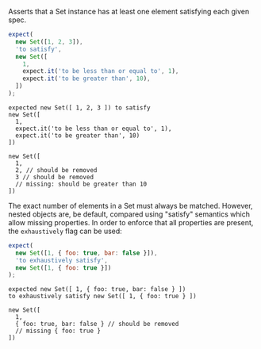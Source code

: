 Asserts that a Set instance has at least one element satisfying each given
spec.

```js
expect(
  new Set([1, 2, 3]),
  'to satisfy',
  new Set([
    1,
    expect.it('to be less than or equal to', 1),
    expect.it('to be greater than', 10),
  ])
);
```

```output
expected new Set([ 1, 2, 3 ]) to satisfy
new Set([
  1,
  expect.it('to be less than or equal to', 1),
  expect.it('to be greater than', 10)
])

new Set([
  1,
  2, // should be removed
  3 // should be removed
  // missing: should be greater than 10
])
```

The exact number of elements in a Set must always be matched. However, nested
objects are, be default, compared using "satisfy" semantics which allow missing
properties. In order to enforce that all properties are present, the `exhaustively`
flag can be used:

```js
expect(
  new Set([1, { foo: true, bar: false }]),
  'to exhaustively satisfy',
  new Set([1, { foo: true }])
);
```

```output
expected new Set([ 1, { foo: true, bar: false } ])
to exhaustively satisfy new Set([ 1, { foo: true } ])

new Set([
  1,
  { foo: true, bar: false } // should be removed
  // missing { foo: true }
])
```
